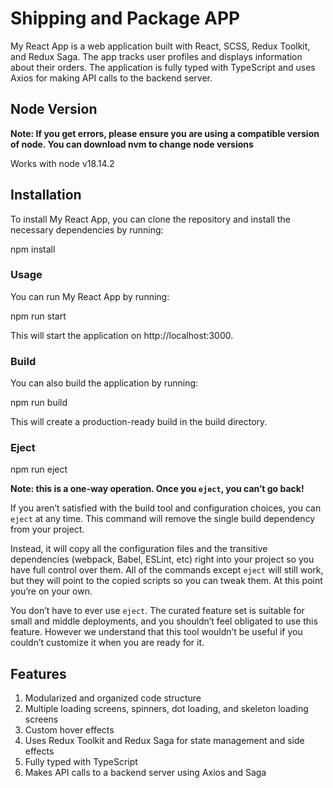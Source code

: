 # Shipping and Package APP

My React App is a web application built with React, SCSS, Redux Toolkit, and Redux Saga. The app tracks user profiles and displays information about their orders. The application is fully typed with TypeScript and uses Axios for making API calls to the backend server.

## Node Version

**Note: If you get errors, please ensure you are using a compatible version of node. You can download nvm to change node versions**

Works with node v18.14.2

## Installation

To install My React App, you can clone the repository and install the necessary dependencies by running:

npm install

### Usage

You can run My React App by running:

npm run start

This will start the application on http://localhost:3000.

### Build

You can also build the application by running:

npm run build

This will create a production-ready build in the build directory.

### Eject

npm run eject

**Note: this is a one-way operation. Once you `eject`, you can’t go back!**

If you aren’t satisfied with the build tool and configuration choices, you can `eject` at any time. This command will remove the single build dependency from your project.

Instead, it will copy all the configuration files and the transitive dependencies (webpack, Babel, ESLint, etc) right into your project so you have full control over them. All of the commands except `eject` will still work, but they will point to the copied scripts so you can tweak them. At this point you’re on your own.

You don’t have to ever use `eject`. The curated feature set is suitable for small and middle deployments, and you shouldn’t feel obligated to use this feature. However we understand that this tool wouldn’t be useful if you couldn’t customize it when you are ready for it.

## Features

1. Modularized and organized code structure
2. Multiple loading screens, spinners, dot loading, and skeleton loading screens
3. Custom hover effects
4. Uses Redux Toolkit and Redux Saga for state management and side effects
5. Fully typed with TypeScript
6. Makes API calls to a backend server using Axios and Saga
